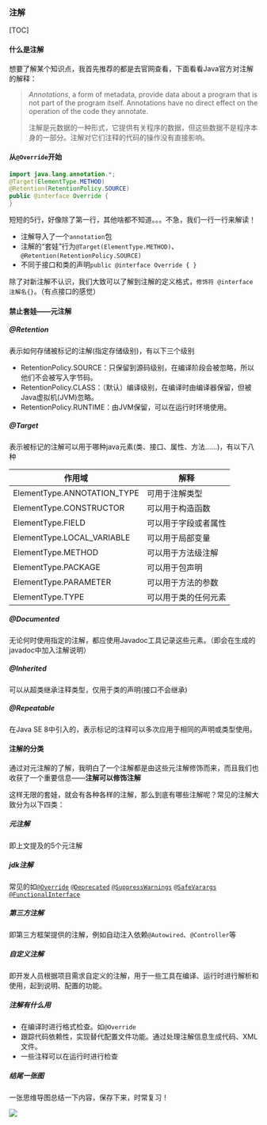 ### 注解

[TOC]

#### 什么是注解

想要了解某个知识点，我首先推荐的都是去官网查看，下面看看Java官方对注解的解释：

> *Annotations*, a form of metadata, provide data about a program that is not part of the program itself. Annotations have no direct effect on the operation of the code they annotate.
>
> 注解是元数据的一种形式，它提供有关程序的数据，但这些数据不是程序本身的一部分。注解对它们注释的代码的操作没有直接影响。

#### 从`@Override`开始

```java
import java.lang.annotation.*;
@Target(ElementType.METHOD)
@Retention(RetentionPolicy.SOURCE)
public @interface Override {
}
```

短短的5行，好像除了第一行，其他啥都不知道。。。不急，我们一行一行来解读！

- 注解导入了一个`annotation`包
- 注解的“套娃”行为`@Target(ElementType.METHOD)`、`@Retention(RetentionPolicy.SOURCE)`
- 不同于接口和类的声明`public @interface Override {
  }`

除了对新注解不认识，我们大致可以了解到注解的定义格式，`修饰符 @interface 注解名{}`。（有点接口的感觉）

#### 禁止套娃——元注解

##### **@Retention**

表示如何存储被标记的注解(指定存储级别)，有以下三个级别

- RetentionPolicy.SOURCE：只保留到源码级别，在编译阶段会被忽略，所以他们不会被写入字节码。
- RetentionPolicy.CLASS：（默认）编译级别，在编译时由编译器保留，但被Java虚拟机(JVM)忽略。
- RetentionPolicy.RUNTIME：由JVM保留，可以在运行时环境使用。

##### **@Target**

表示被标记的注解可以用于哪种java元素(类、接口、属性、方法......)，有以下八种

| 作用域                      | 解释                 |
| --------------------------- | -------------------- |
| ElementType.ANNOTATION_TYPE | 可用于注解类型       |
| ElementType.CONSTRUCTOR     | 可以用于构造函数     |
| ElementType.FIELD           | 可以用于字段或者属性 |
| ElementType.LOCAL_VARIABLE  | 可以用于局部变量     |
| ElementType.METHOD          | 可以用于方法级注解   |
| ElementType.PACKAGE         | 可以用于包声明       |
| ElementType.PARAMETER       | 可以用于方法的参数   |
| ElementType.TYPE            | 可以用于类的任何元素 |



##### **@Documented**

无论何时使用指定的注解，都应使用Javadoc工具记录这些元素。（即会在生成的javadoc中加入注解说明）

##### **@Inherited**

可以从超类继承注释类型，仅用于类的声明(接口不会继承)

##### **@Repeatable**

在Java SE 8中引入的，表示标记的注释可以多次应用于相同的声明或类型使用。

#### 注解的分类

通过对元注解的了解，我明白了一个注解都是由这些元注解修饰而来，而且我们也收获了一个重要信息——**注解可以修饰注解**

这样无限的套娃，就会有各种各样的注解，那么到底有哪些注解呢？常见的注解大致分为以下四类：

##### 元注解

即上文提及的5个元注解

##### jdk注解

常见的如[`@Override`](https://docs.oracle.com/javase/8/docs/api/java/lang/Override.html) [`@Deprecated`](https://docs.oracle.com/javase/8/docs/api/java/lang/Deprecated.html) [`@SuppressWarnings`](https://docs.oracle.com/javase/8/docs/api/java/lang/SuppressWarnings.html) [`@SafeVarargs`](https://docs.oracle.com/javase/8/docs/api/java/lang/SafeVarargs.html) [`@FunctionalInterface`](https://docs.oracle.com/javase/8/docs/api/java/lang/FunctionalInterface.html)

##### 第三方注解

即第三方框架提供的注解，例如自动注入依赖`@Autowired`、`@Controller`等

##### 自定义注解

即开发人员根据项目需求自定义的注解，用于一些工具在编译、运行时进行解析和使用，起到说明、配置的功能。

##### 注解有什么用

- 在编译时进行格式检查。如`@Override `
- 跟踪代码依赖性，实现替代配置文件功能。通过处理注解信息生成代码、XML文件。
- 一些注释可以在运行时进行检查

##### 结尾一张图

一张思维导图总结一下内容，保存下来，时常复习！

![](https://cdn.jsdelivr.net/gh/qinwant/Figurebed/img/20201108%E6%B3%A8%E8%A7%A3%E6%80%9D%E7%BB%B4%E5%AF%BC%E5%9B%BE.png)


